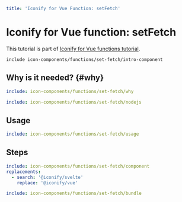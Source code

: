 ```yaml
title: 'Iconify for Vue Function: setFetch'
```

# Iconify for Vue function: setFetch

This tutorial is part of [Iconify for Vue functions tutorial](./index.md#functions).

`include icon-components/functions/set-fetch/intro-component`

## Why is it needed? {#why}

```yaml
include: icon-components/functions/set-fetch/why
```

```yaml
include: icon-components/functions/set-fetch/nodejs
```

## Usage

```yaml
include: icon-components/functions/set-fetch/usage
```

## Steps

```yaml
include: icon-components/functions/set-fetch/component
replacements:
  - search: '@iconify/svelte'
    replace: '@iconify/vue'
```

```yaml
include: icon-components/functions/set-fetch/bundle
```
